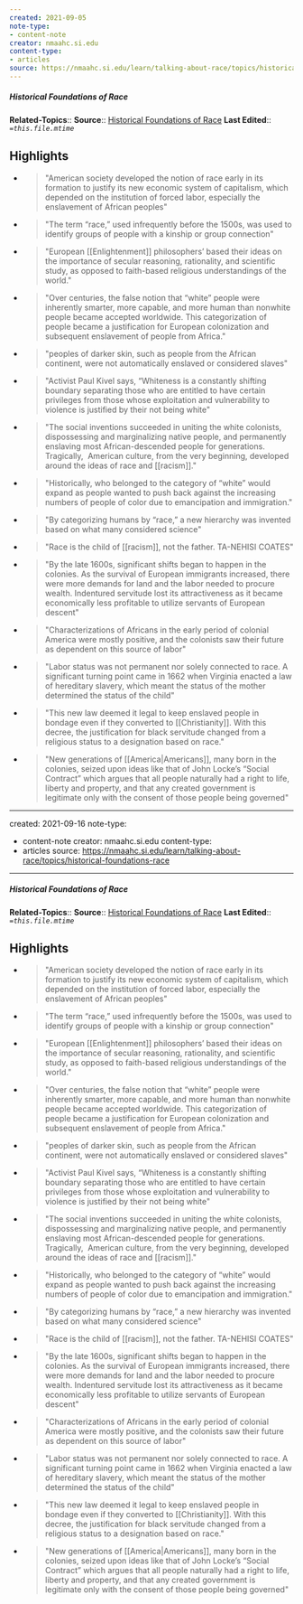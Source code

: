 ```yaml
---
created: 2021-09-05
note-type:
- content-note
creator: nmaahc.si.edu
content-type: 
- articles
source: https://nmaahc.si.edu/learn/talking-about-race/topics/historical-foundations-race
---
```

##### Historical Foundations of Race
**Related-Topics**:: 
**Source**:: [Historical Foundations of Race](https://nmaahc.si.edu/learn/talking-about-race/topics/historical-foundations-race)
**Last Edited**:: *`=this.file.mtime`*

## Highlights
- > "American society developed the notion of race early in its formation to justify its new economic system of capitalism, which depended on the institution of forced labor, especially the enslavement of African peoples" 
- > "The term “race,” used infrequently before the 1500s, was used to identify groups of people with a kinship or group connection" 
- > "European [[Enlightenment]] philosophers’ based their ideas on the importance of secular reasoning, rationality, and scientific study, as opposed to faith-based religious understandings of the world." 
- > "Over centuries, the false notion that “white” people were inherently smarter, more capable, and more human than nonwhite people became accepted worldwide. This categorization of people became a justification for European colonization and subsequent enslavement of people from Africa." 
- > "peoples of darker skin, such as people from the African continent, were not automatically enslaved or considered slaves" 
- > "Activist Paul Kivel says, “Whiteness is a constantly shifting boundary separating those who are entitled to have certain privileges from those whose exploitation and vulnerability to violence is justified by their not being white" 
- > "The social inventions succeeded in uniting the white colonists, dispossessing and marginalizing native people, and permanently enslaving most African-descended people for generations. Tragically,  American culture, from the very beginning, developed around the ideas of race and [[racism]]." 
- > "Historically, who belonged to the category of “white” would expand as people wanted to push back against the increasing numbers of people of color due to emancipation and immigration." 
- > "By categorizing humans by “race,” a new hierarchy was invented based on what many considered science" 
- > "Race is the child of [[racism]], not the father.
  TA-NEHISI COATES" 
- > "By the late 1600s, significant shifts began to happen in the colonies. As the survival of European immigrants increased, there were more demands for land and the labor needed to procure wealth. Indentured servitude lost its attractiveness as it became economically less profitable to utilize servants of European descent" 
- > "Characterizations of Africans in the early period of colonial America were mostly positive, and the colonists saw their future as dependent on this source of labor" 
- > "Labor status was not permanent nor solely connected to race. A significant turning point came in 1662 when Virginia enacted a law of hereditary slavery, which meant the status of the mother determined the status of the child" 
- > "This new law deemed it legal to keep enslaved people in bondage even if they converted to [[Christianity]]. With this decree, the justification for black servitude changed from a religious status to a designation based on race." 
- > "New generations of [[America|Americans]], many born in the colonies, seized upon ideas like that of John Locke’s “Social Contract” which argues that all people naturally had a right to life, liberty and property, and that any created government is legitimate only with the consent of those people being governed" 
---
created: 2021-09-16
note-type:
- content-note
creator: nmaahc.si.edu
content-type: 
- articles
source: https://nmaahc.si.edu/learn/talking-about-race/topics/historical-foundations-race
---
##### Historical Foundations of Race
**Related-Topics**:: 
**Source**:: [Historical Foundations of Race](https://nmaahc.si.edu/learn/talking-about-race/topics/historical-foundations-race)
**Last Edited**:: *`=this.file.mtime`*

## Highlights
- > "American society developed the notion of race early in its formation to justify its new economic system of capitalism, which depended on the institution of forced labor, especially the enslavement of African peoples" 
- > "The term “race,” used infrequently before the 1500s, was used to identify groups of people with a kinship or group connection" 
- > "European [[Enlightenment]] philosophers’ based their ideas on the importance of secular reasoning, rationality, and scientific study, as opposed to faith-based religious understandings of the world." 
- > "Over centuries, the false notion that “white” people were inherently smarter, more capable, and more human than nonwhite people became accepted worldwide. This categorization of people became a justification for European colonization and subsequent enslavement of people from Africa." 
- > "peoples of darker skin, such as people from the African continent, were not automatically enslaved or considered slaves" 
- > "Activist Paul Kivel says, “Whiteness is a constantly shifting boundary separating those who are entitled to have certain privileges from those whose exploitation and vulnerability to violence is justified by their not being white" 
- > "The social inventions succeeded in uniting the white colonists, dispossessing and marginalizing native people, and permanently enslaving most African-descended people for generations. Tragically,  American culture, from the very beginning, developed around the ideas of race and [[racism]]." 
- > "Historically, who belonged to the category of “white” would expand as people wanted to push back against the increasing numbers of people of color due to emancipation and immigration." 
- > "By categorizing humans by “race,” a new hierarchy was invented based on what many considered science" 
- > "Race is the child of [[racism]], not the father.
    TA-NEHISI COATES" 
- > "By the late 1600s, significant shifts began to happen in the colonies. As the survival of European immigrants increased, there were more demands for land and the labor needed to procure wealth. Indentured servitude lost its attractiveness as it became economically less profitable to utilize servants of European descent" 
- > "Characterizations of Africans in the early period of colonial America were mostly positive, and the colonists saw their future as dependent on this source of labor" 
- > "Labor status was not permanent nor solely connected to race. A significant turning point came in 1662 when Virginia enacted a law of hereditary slavery, which meant the status of the mother determined the status of the child" 
- > "This new law deemed it legal to keep enslaved people in bondage even if they converted to [[Christianity]]. With this decree, the justification for black servitude changed from a religious status to a designation based on race." 
- > "New generations of [[America|Americans]], many born in the colonies, seized upon ideas like that of John Locke’s “Social Contract” which argues that all people naturally had a right to life, liberty and property, and that any created government is legitimate only with the consent of those people being governed" 
